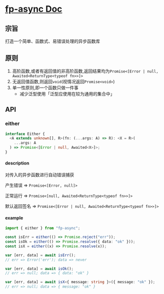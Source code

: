 # [fp-async Doc](https://github.com/PassionPI/fp-async#readme)

## 宗旨

打造一个简单、函数式、易错误处理的异步函数库

## 原则

1. 高阶函数,或者有返回值的非高阶函数,返回结果均为`Promise<[Error | null, Awaited<ReturnType<typeof fn>>]>`
2. 无返回值函数,则返回`void`(视情况返回`Promise<void>`)
3. 单一性原则,即一个函数只做一件事
   - 减少泛型使用「泛型应使用在较为通用的集合中」

## API

### either

```typescript
interface Either {
  <A extends unknown[], R>(fn: (...args: A) => R): <X = R>(
    ...args: A
  ) => Promise<[Error | null, Awaited<X>]>;
}
```

#### description

对传入的异步函数进行自动错误捕获

产生错误 => `Promise<[Error, null]>`

正常运行 => `Promise<[null, Awaited<ReturnType<typeof fn>>]>`

默认返回签名 => `Promise<[Error | null, Awaited<ReturnType<typeof fn>>]>`

#### example

```typescript
import { either } from "fp-async";

const isErr = either(() => Promise.reject("err"));
const isOk = either(() => Promise.resolve({ data: "ok" }));
const isX = either((x) => Promise.resolve(x));

var [err, data] = await isErr();
// err => Error('err'); data => never

var [err, data] = await isOk();
// err => null; data => { data: "ok" }

var [err, data] = await isX<{ message: string }>({ message: "ok" });
// err => null; data => { message: "ok" }
```
